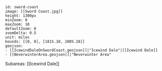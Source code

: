 ```leaflet
id: sword-coast
image: [[Sword Coast.jpg]]
height: 1300px
minZoom: 0
maxZoom: 10
defaultZoom: 0
zoomDelta: 0.5
unit: miles
bounds: [[0, 0], [1815.18, 2805.28]]
geojson:
- [[IcewindDaleOnSwordCoast.geojson]]|"Icewind Dale"|[[Icewind Dale]]
- [[NeverwinterArea.geojson]]|"Neverwinter Area"
```


Subareas:
[[Icewind Dale]]


































